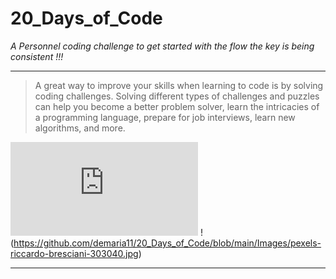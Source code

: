 # 20_Days_of_Code

_A Personnel coding challenge to get started with the flow the key is being consistent !!!_


---

> A great way to improve your skills when learning to code is by solving coding challenges. Solving different types of challenges and puzzles can help you become a better problem solver, learn the intricacies of a programming language, prepare for job interviews, learn new algorithms, and more.

![The 10 Most Popular Coding Challenge Websites [Updated for 2020]](https://github.com/demaria11/20_Days_of_Code/blob/main/Resources.md)
!(https://github.com/demaria11/20_Days_of_Code/blob/main/Images/pexels-riccardo-bresciani-303040.jpg)

---